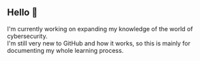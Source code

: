 ## Hello 🍏
I'm currently working on expanding my knowledge of the world of cybersecurity.  
I'm still very new to GitHub and how it works, so this is mainly for documenting my whole learning process.
